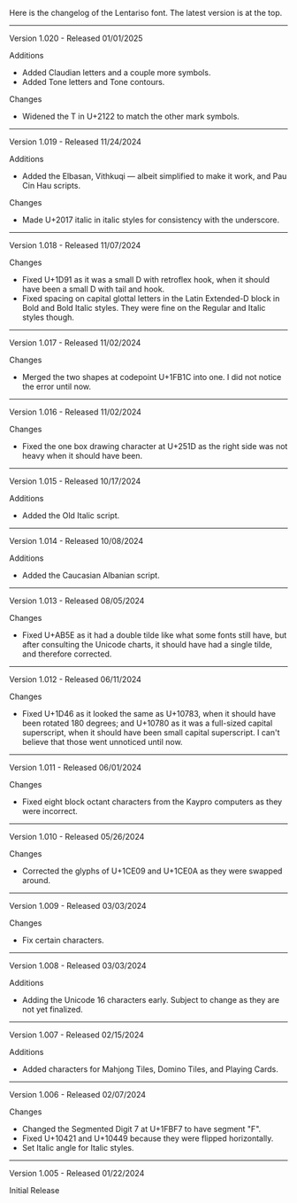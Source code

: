 Here is the changelog of the Lentariso font. The latest version is at the top.

-------------------------------------------------------------------------------

Version 1.020 - Released 01/01/2025

Additions
- Added Claudian letters and a couple more symbols.
- Added Tone letters and Tone contours.

Changes
- Widened the T in U+2122 to match the other mark symbols.

-------------------------------------------------------------------------------

Version 1.019 - Released 11/24/2024

Additions
- Added the Elbasan, Vithkuqi — albeit simplified to make it work, and Pau Cin Hau scripts.

Changes
- Made U+2017 italic in italic styles for consistency with the underscore.

-------------------------------------------------------------------------------

Version 1.018 - Released 11/07/2024

Changes
- Fixed U+1D91 as it was a small D with retroflex hook, when it should have been a small D with tail and hook.
- Fixed spacing on capital glottal letters in the Latin Extended-D block in Bold and Bold Italic styles. They were fine on the Regular and Italic styles though.

-------------------------------------------------------------------------------

Version 1.017 - Released 11/02/2024

Changes
- Merged the two shapes at codepoint U+1FB1C into one. I did not notice the error until now.

-------------------------------------------------------------------------------

Version 1.016 - Released 11/02/2024

Changes
- Fixed the one box drawing character at U+251D as the right side was not heavy when it should have been.

-------------------------------------------------------------------------------

Version 1.015 - Released 10/17/2024

Additions
- Added the Old Italic script.

-------------------------------------------------------------------------------

Version 1.014 - Released 10/08/2024

Additions
- Added the Caucasian Albanian script.

-------------------------------------------------------------------------------

Version 1.013 - Released 08/05/2024

Changes
- Fixed U+AB5E as it had a double tilde like what some fonts still have, but after consulting the Unicode charts, it should have had a single tilde, and therefore corrected.

-------------------------------------------------------------------------------

Version 1.012 - Released 06/11/2024

Changes
- Fixed U+1D46 as it looked the same as U+10783, when it should have been rotated 180 degrees; and U+10780 as it was a full-sized capital superscript, when it should have been small capital superscript. I can't believe that those went unnoticed until now.

-------------------------------------------------------------------------------

Version 1.011 - Released 06/01/2024

Changes
- Fixed eight block octant characters from the Kaypro computers as they were incorrect.

-------------------------------------------------------------------------------

Version 1.010 - Released 05/26/2024

Changes
- Corrected the glyphs of U+1CE09 and U+1CE0A as they were swapped around.

-------------------------------------------------------------------------------

Version 1.009 - Released 03/03/2024

Changes
- Fix certain characters.

-------------------------------------------------------------------------------

Version 1.008 - Released 03/03/2024

Additions
- Adding the Unicode 16 characters early. Subject to change as they are not yet finalized.

-------------------------------------------------------------------------------

Version 1.007 - Released 02/15/2024

Additions
- Added characters for Mahjong Tiles, Domino Tiles, and Playing Cards.

-------------------------------------------------------------------------------

Version 1.006 - Released 02/07/2024

Changes
- Changed the Segmented Digit 7 at U+1FBF7 to have segment "F".
- Fixed U+10421 and U+10449 because they were flipped horizontally.
- Set Italic angle for Italic styles.

-------------------------------------------------------------------------------

Version 1.005 - Released 01/22/2024

Initial Release

